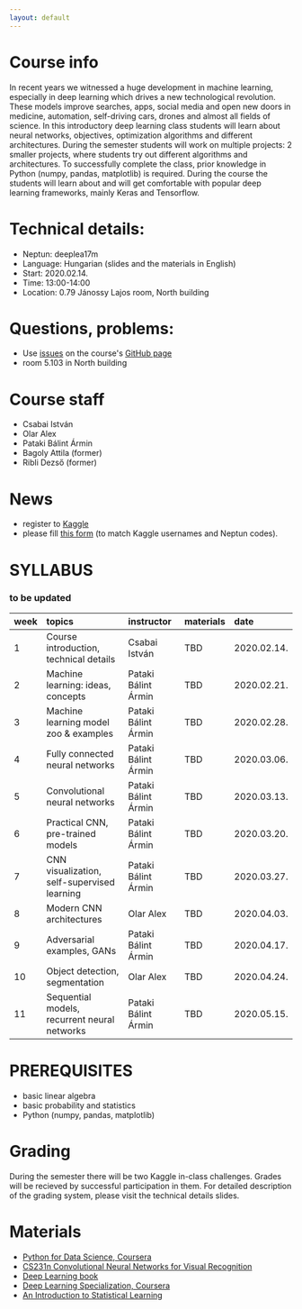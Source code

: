 ```yaml
---
layout: default
---
```


# Course info
In recent years we witnessed a huge development in machine learning, especially in deep learning which drives a new technological revolution. These models improve searches, apps, social media and open new doors in medicine, automation, self-driving cars, drones and almost all fields of science. In this introductory deep learning class students will learn about neural networks, objectives, optimization algorithms and different architectures. During the semester students will work on multiple projects: 2 smaller projects, where students try out different algorithms and architectures. To successfully complete the class, prior knowledge in Python (numpy, pandas, matplotlib) is required. During the course the students will learn about and will get comfortable with popular deep learning frameworks, mainly Keras and Tensorflow.

# Technical details:
- Neptun: deeplea17m
- Language: Hungarian (slides and the materials in English)
- Start: 2020.02.14.
- Time: 13:00-14:00
- Location: 0.79 Jánossy Lajos room, North building

# Questions, problems:
- Use [issues](https://guides.github.com/features/issues/) on the course's [GitHub page](https://github.com/patbaa/physdl/)
- room 5.103 in North building

# Course staff
 - Csabai István
 - Olar Alex
 - Pataki Bálint Ármin
 - Bagoly Attila (former)
 - Ribli Dezső (former)

# News
 - register to [Kaggle](https://www.kaggle.com/)
 - please fill [this form](https://docs.google.com/forms/d/e/1FAIpQLSe03Mx6xKUo1HD46aaU1WtlxbYvU_kBF9bXEkW1mmkQxvl-Yg/viewform?usp=sf_link) (to match Kaggle usernames and Neptun codes).

# SYLLABUS
### to be updated

| week        | topics          | instructor | materials | date |
|:-------------|:------------------|:------|:------|:------|
|  1 | Course introduction, technical details         | Csabai István       | TBD | 2020.02.14. |
|  2 | Machine learning: ideas, concepts              | Pataki Bálint Ármin | TBD | 2020.02.21. |
|  3 | Machine learning model zoo & examples          | Pataki Bálint Ármin | TBD | 2020.02.28. |
|  4 | Fully connected neural networks                | Pataki Bálint Ármin | TBD | 2020.03.06. |
|  5 | Convolutional neural networks                  | Pataki Bálint Ármin | TBD | 2020.03.13. |
|  6 | Practical CNN, pre-trained models              | Pataki Bálint Ármin | TBD | 2020.03.20. |
|  7 | CNN visualization, self-supervised learning    | Pataki Bálint Ármin | TBD | 2020.03.27. |
|  8 | Modern CNN architectures                       | Olar Alex           | TBD | 2020.04.03. |
|  9 | Adversarial examples, GANs                     | Pataki Bálint Ármin | TBD | 2020.04.17. |
| 10 | Object detection, segmentation                 | Olar Alex           | TBD | 2020.04.24. |
| 11 | Sequential models, recurrent neural networks   | Pataki Bálint Ármin | TBD | 2020.05.15. |

# PREREQUISITES
 - basic linear algebra
 - basic probability and statistics
 - Python (numpy, pandas, matplotlib)

# Grading
During the semester there will be two Kaggle in-class challenges. Grades will be recieved by successful participation in them. For detailed description of the grading system, please visit the technical details slides.

# Materials
 - [Python for Data Science, Coursera](https://www.coursera.org/learn/python-for-applied-data-science)
 - [CS231n Convolutional Neural Networks for Visual Recognition](http://cs231n.stanford.edu/)
 - [Deep Learning book](http://www.deeplearningbook.org/)
 - [Deep Learning Specialization, Coursera](https://www.coursera.org/specializations/deep-learning)
 - [An Introduction to Statistical Learning](http://www-bcf.usc.edu/~gareth/ISL/)
